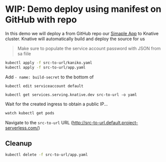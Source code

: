 # WIP: Demo deploy using manifest on GitHub with repo

In this demo we will deploy a from GitHub repo our [Simaple App](https://github.com/mchmarny/simple-app) to Knative cluster. Knative will automatically build and deploy the source for us

> Make sure to populate the service account password with JSON from sa fiile

```bash
kubectl apply -f src-to-url/kaniko.yaml
kubectl apply -f src-to-url/app.yaml
```

Add `- name: build-secret` to the bottom of


```shell
kubectl edit serviceaccount default
```

```shell
kubectl get services.serving.knative.dev src-to-url -o yaml
```


Wait for the created ingress to obtain a public IP...

```bash
watch kubectl get pods
```

Navigate to the `src-to-url` URL (http://src-to-url.default.project-serverless.com/)


## Cleanup


```bash
kubectl delete -f src-to-url/app.yaml
```
